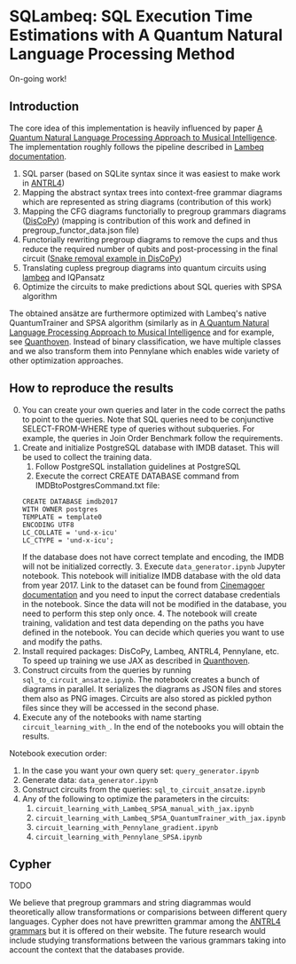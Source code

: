 # SQLambeq: SQL Execution Time Estimations with A Quantum Natural Language Processing Method

On-going work!

## Introduction

The core idea of this implementation is heavily influenced by paper [A Quantum Natural Language Processing Approach to Musical Intelligence](https://arxiv.org/abs/2111.06741). The implementation roughly follows the pipeline described in [Lambeq documentation](https://cqcl.github.io/lambeq/pipeline.html).

1. SQL parser (based on SQLite syntax since it was easiest to make work in [ANTRL4](https://github.com/antlr))
2. Mapping the abstract syntax trees into context-free grammar diagrams which are represented as string diagrams (contribution of this work)
3. Mapping the CFG diagrams functorially to pregroup grammars diagrams ([DisCoPy](https://github.com/oxford-quantum-group/discopy)) (mapping is contribution of this work and defined in pregroup_functor_data.json file)
4. Functorially rewriting pregroup diagrams to remove the cups and thus reduce the required number of qubits and post-processing in the final circuit ([Snake removal example in DisCoPy](https://discopy.readthedocs.io/en/main/notebooks/snake-removal.html#))
5. Translating cupless pregroup diagrams into quantum circuits using [lambeq](https://github.com/CQCL/lambeq) and IQPansatz
6. Optimize the circuits to make predictions about SQL queries with SPSA algorithm

The obtained ansätze are furthermore optimized with Lambeq's native QuantumTrainer and SPSA algorithm (similarly as in [A Quantum Natural Language Processing Approach to Musical Intelligence](https://arxiv.org/abs/2111.06741) and for example, see [Quanthoven](https://github.com/CQCL/Quanthoven/blob/main/experiment.ipynb). Instead of binary classification, we have multiple classes and we also transform them into Pennylane which enables wide variety of other optimization approaches.

## How to reproduce the results
0. You can create your own queries and later in the code correct the paths to point to the queries. Note that SQL queries need to be conjunctive SELECT-FROM-WHERE type of queries without subqueries. For example, the queries in Join Order Benchmark follow the requirements.
1. Create and initialize PostgreSQL database with IMDB dataset. This will be used to collect the training data.
    1. Follow PostgreSQL installation guidelines at PostgreSQL
    2. Execute the correct CREATE DATABASE command from IMDBtoPostgresCommand.txt file:
    ```
    CREATE DATABASE imdb2017
    WITH OWNER postgres
    TEMPLATE = template0
    ENCODING UTF8
    LC_COLLATE = 'und-x-icu'
    LC_CTYPE = 'und-x-icu';
    ```
    If the database does not have correct template and encoding, the IMDB will not be initialized correctly.
    3. Execute `data_generator.ipynb` Jupyter notebook. This notebook will initialize IMDB database with the old data from year 2017. Link to the dataset can be found from [Cinemagoer documentation](https://cinemagoer.readthedocs.io/en/latest/usage/ptdf.html) and you need to input the correct database credentials in the notebook. Since the data will not be modified in the database, you need to perform this step only once.
    4. The notebook will create training, validation and test data depending on the paths you have defined in the notebook. You can decide which queries you want to use and modify the paths.
2. Install required packages: DisCoPy, Lambeq, ANTRL4, Pennylane, etc. To speed up training we use JAX as described in [Quanthoven](https://github.com/CQCL/Quanthoven/blob/main/experiment.ipynb).
3. Construct circuits from the queries by running `sql_to_circuit_ansatze.ipynb`. The notebook creates a bunch of diagrams in parallel. It serializes the diagrams as JSON files and stores them also as PNG images. Circuits are also stored as pickled python files since they will be accessed in the second phase.
4. Execute any of the notebooks with name starting `circuit_learning_with_`. In the end of the notebooks you will obtain the results.

Notebook execution order:
1. In the case you want your own query set: `query_generator.ipynb`
2. Generate data: `data_generator.ipynb`
3. Construct circuits from the queries: `sql_to_circuit_ansatze.ipynb`
4. Any of the following to optimize the parameters in the circuits:
    1. `circuit_learning_with_Lambeq_SPSA_manual_with_jax.ipynb`
    2. `circuit_learning_with_Lambeq_SPSA_QuantumTrainer_with_jax.ipynb` 
    3. `circuit_learning_with_Pennylane_gradient.ipynb`
    4. `circuit_learning_with_Pennylane_SPSA.ipynb`

## Cypher 

TODO

We believe that pregroup grammars and string diagrammas would theoretically allow transformations or comparisions between different query languages. Cypher does not have prewritten grammar among the [ANTRL4 grammars](https://github.com/antlr/grammars-v4) but it is offered on their website. The future research would include studying transformations between the various grammars taking into account the context that the databases provide.